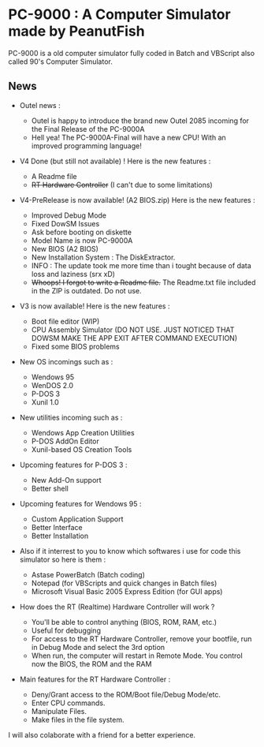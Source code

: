 # PC-9000 : A Computer Simulator made by PeanutFish

PC-9000 is a old computer simulator fully coded in Batch and VBScript also called 90's Computer Simulator.

News
---
   - Outel news :
      - Outel is happy to introduce the brand new Outel 2085 incoming for the Final Release of the PC-9000A
      - Hell yea! The PC-9000A-Final will have a new CPU! With an improved programming language!
  - V4 Done (but still not available) ! Here is the new features :
    - A Readme file
    - ~~RT Hardware Controller~~ (I can't due to some limitations)
  - V4-PreRelease is now available! (A2 BIOS.zip) Here is the new features :
    - Improved Debug Mode
    - Fixed DowSM Issues
    - Ask before booting on diskette
    - Model Name is now PC-9000A
    - New BIOS (A2 BIOS)
    - New Installation System : The DiskExtractor.
    + INFO : The update took me more time than i tought because of data loss and laziness (srx xD)
    - ~~Whoops! I forgot to write a Readme file.~~ The Readme.txt file included in the ZIP is outdated. Do not use.
  - V3 is now available! Here is the new features :
    - Boot file editor (WIP)
    - CPU Assembly Simulator (DO NOT USE. JUST NOTICED THAT DOWSM MAKE THE APP EXIT AFTER COMMAND EXECUTION)
    - Fixed some BIOS problems
  - New OS incomings such as :
    - Wendows 95
    - WenDOS 2.0
    - P-DOS 3
    - Xunil 1.0
  - New utilities incoming such as :
    - Wendows App Creation Utilities
    - P-DOS AddOn Editor
    - Xunil-based OS Creation Tools
  - Upcoming features for P-DOS 3 :
    - New Add-On support
    - Better shell
  - Upcoming features for Wendows 95 :
    - Custom Application Support
    - Better Interface
    - Better Installation
    
  - Also if it interrest to you to know which softwares i use for code this simulator so here is them :
    - Astase PowerBatch (Batch coding)
    - Notepad (for VBScripts and quick changes in Batch files)
    - Microsoft Visual Basic 2005 Express Edition (for GUI apps)
    
  - How does the RT (Realtime) Hardware Controller will work ?
    - You'll be able to control anything (BIOS, ROM, RAM, etc.)
    - Useful for debugging
    - For access to the RT Hardware Controller, remove your bootfile, run in Debug Mode and select the 3rd option
    - When run, the computer will restart in Remote Mode. You control now the BIOS, the ROM and the RAM
  - Main features for the RT Hardware Controller :
    - Deny/Grant access to the ROM/Boot file/Debug Mode/etc.
    - Enter CPU commands.
    - Manipulate Files.
    - Make files in the file system.
    
    
 I will also colaborate with a friend for a better experience.
